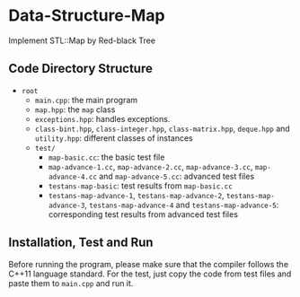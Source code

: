 # Data-Structure-Map
Implement STL::Map by Red-black Tree

## Code Directory Structure
- `root`
    - `main.cpp`: the main program
    - `map.hpp`: the `map` class
    - `exceptions.hpp`: handles exceptions.
    - `class-bint.hpp`, `class-integer.hpp`, `class-matrix.hpp`, `deque.hpp` and `utility.hpp`: different classes of instances
    - `test/`
        - `map-basic.cc`: the basic test file
        - `map-advance-1.cc`, `map-advance-2.cc`, `map-advance-3.cc`, `map-advance-4.cc` and `map-advance-5.cc`: advanced test files
        - `testans-map-basic`: test results from `map-basic.cc`
        - `testans-map-advance-1`, `testans-map-advance-2`, `testans-map-advance-3`, `testans-map-advance-4` and `testans-map-advance-5`: corresponding test results from advanced test files
        
## Installation, Test and Run
Before running the program, please make sure that the compiler follows the C++11 language standard.
For the test, just copy the code from test files and paste them to `main.cpp` and run it.
